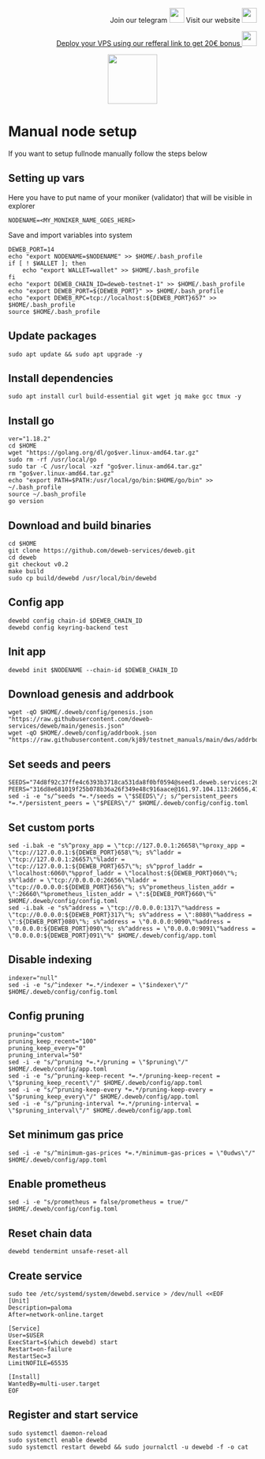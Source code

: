 <p style="font-size:14px" align="right">
Join our telegram <a href="https://t.me/kjnotes" target="_blank"><img src="https://user-images.githubusercontent.com/50621007/168689534-796f181e-3e4c-43a5-8183-9888fc92cfa7.png" width="30"/></a>
Visit our website <a href="https://kjnodes.com/" target="_blank"><img src="https://user-images.githubusercontent.com/50621007/168689709-7e537ca6-b6b8-4adc-9bd0-186ea4ea4aed.png" width="30"/></a>
</p>

<p style="font-size:14px" align="right">
<a href="https://hetzner.cloud/?ref=y8pQKS2nNy7i" target="_blank">Deploy your VPS using our refferal link to get 20€ bonus <img src="https://user-images.githubusercontent.com/50621007/174612278-11716b2a-d662-487e-8085-3686278dd869.png" width="30"/></a>
</p>

<p align="center">
  <img height="100" height="auto" src="https://user-images.githubusercontent.com/50621007/166676803-ee125d04-dfe2-4c92-8f0c-8af357aad691.png">
</p>

# Manual node setup
If you want to setup fullnode manually follow the steps below

## Setting up vars
Here you have to put name of your moniker (validator) that will be visible in explorer
```
NODENAME=<MY_MONIKER_NAME_GOES_HERE>
```

Save and import variables into system
```
DEWEB_PORT=14
echo "export NODENAME=$NODENAME" >> $HOME/.bash_profile
if [ ! $WALLET ]; then
	echo "export WALLET=wallet" >> $HOME/.bash_profile
fi
echo "export DEWEB_CHAIN_ID=deweb-testnet-1" >> $HOME/.bash_profile
echo "export DEWEB_PORT=${DEWEB_PORT}" >> $HOME/.bash_profile
echo "export DEWEB_RPC=tcp://localhost:${DEWEB_PORT}657" >> $HOME/.bash_profile
source $HOME/.bash_profile
```

## Update packages
```
sudo apt update && sudo apt upgrade -y
```

## Install dependencies
```
sudo apt install curl build-essential git wget jq make gcc tmux -y
```

## Install go
```
ver="1.18.2"
cd $HOME
wget "https://golang.org/dl/go$ver.linux-amd64.tar.gz"
sudo rm -rf /usr/local/go
sudo tar -C /usr/local -xzf "go$ver.linux-amd64.tar.gz"
rm "go$ver.linux-amd64.tar.gz"
echo "export PATH=$PATH:/usr/local/go/bin:$HOME/go/bin" >> ~/.bash_profile
source ~/.bash_profile
go version
```

## Download and build binaries
```
cd $HOME
git clone https://github.com/deweb-services/deweb.git
cd deweb
git checkout v0.2
make build
sudo cp build/dewebd /usr/local/bin/dewebd
```

## Config app
```
dewebd config chain-id $DEWEB_CHAIN_ID
dewebd config keyring-backend test
```

## Init app
```
dewebd init $NODENAME --chain-id $DEWEB_CHAIN_ID
```

## Download genesis and addrbook
```
wget -qO $HOME/.deweb/config/genesis.json "https://raw.githubusercontent.com/deweb-services/deweb/main/genesis.json"
wget -qO $HOME/.deweb/config/addrbook.json "https://raw.githubusercontent.com/kj89/testnet_manuals/main/dws/addrbook.json"
```

## Set seeds and peers
```
SEEDS="74d8f92c37ffe4c6393b3718ca531da8f0bf0594@seed1.deweb.services:26656"
PEERS="316d8e681019f25b078b36a26f349e48c916aace@161.97.104.113:26656,4172ea44cb18d7b8040c3c284d76340e9212fea7@95.214.53.225:26666,d2e9b0a8c0a07422c01e2477c8054ec7f2b509b6@128.199.49.193:26656,cba40403295977211209fb3b3037501e6f00f339@167.235.243.214:26656"
sed -i -e "s/^seeds *=.*/seeds = \"$SEEDS\"/; s/^persistent_peers *=.*/persistent_peers = \"$PEERS\"/" $HOME/.deweb/config/config.toml
```

## Set custom ports
```
sed -i.bak -e "s%^proxy_app = \"tcp://127.0.0.1:26658\"%proxy_app = \"tcp://127.0.0.1:${DEWEB_PORT}658\"%; s%^laddr = \"tcp://127.0.0.1:26657\"%laddr = \"tcp://127.0.0.1:${DEWEB_PORT}657\"%; s%^pprof_laddr = \"localhost:6060\"%pprof_laddr = \"localhost:${DEWEB_PORT}060\"%; s%^laddr = \"tcp://0.0.0.0:26656\"%laddr = \"tcp://0.0.0.0:${DEWEB_PORT}656\"%; s%^prometheus_listen_addr = \":26660\"%prometheus_listen_addr = \":${DEWEB_PORT}660\"%" $HOME/.deweb/config/config.toml
sed -i.bak -e "s%^address = \"tcp://0.0.0.0:1317\"%address = \"tcp://0.0.0.0:${DEWEB_PORT}317\"%; s%^address = \":8080\"%address = \":${DEWEB_PORT}080\"%; s%^address = \"0.0.0.0:9090\"%address = \"0.0.0.0:${DEWEB_PORT}090\"%; s%^address = \"0.0.0.0:9091\"%address = \"0.0.0.0:${DEWEB_PORT}091\"%" $HOME/.deweb/config/app.toml
```

## Disable indexing
```
indexer="null"
sed -i -e "s/^indexer *=.*/indexer = \"$indexer\"/" $HOME/.deweb/config/config.toml
```

## Config pruning
```
pruning="custom"
pruning_keep_recent="100"
pruning_keep_every="0"
pruning_interval="50"
sed -i -e "s/^pruning *=.*/pruning = \"$pruning\"/" $HOME/.deweb/config/app.toml
sed -i -e "s/^pruning-keep-recent *=.*/pruning-keep-recent = \"$pruning_keep_recent\"/" $HOME/.deweb/config/app.toml
sed -i -e "s/^pruning-keep-every *=.*/pruning-keep-every = \"$pruning_keep_every\"/" $HOME/.deweb/config/app.toml
sed -i -e "s/^pruning-interval *=.*/pruning-interval = \"$pruning_interval\"/" $HOME/.deweb/config/app.toml
```

## Set minimum gas price
```
sed -i -e "s/^minimum-gas-prices *=.*/minimum-gas-prices = \"0udws\"/" $HOME/.deweb/config/app.toml
```

## Enable prometheus
```
sed -i -e "s/prometheus = false/prometheus = true/" $HOME/.deweb/config/config.toml
```

## Reset chain data
```
dewebd tendermint unsafe-reset-all
```

## Create service
```
sudo tee /etc/systemd/system/dewebd.service > /dev/null <<EOF
[Unit]
Description=paloma
After=network-online.target

[Service]
User=$USER
ExecStart=$(which dewebd) start
Restart=on-failure
RestartSec=3
LimitNOFILE=65535

[Install]
WantedBy=multi-user.target
EOF
```

## Register and start service
```
sudo systemctl daemon-reload
sudo systemctl enable dewebd
sudo systemctl restart dewebd && sudo journalctl -u dewebd -f -o cat
```
